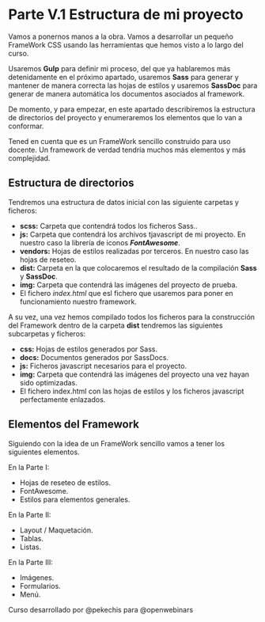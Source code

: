 # Parte V.1 Estructura de mi proyecto

Vamos a ponernos manos a la obra. Vamos a desarrollar un pequeño FrameWork CSS usando las herramientas que hemos visto a lo largo del curso.

Usaremos **Gulp** para definir mi proceso, del que ya hablaremos más detenidamente en el próximo apartado, usaremos **Sass** para generar y mantener de manera correcta las hojas de estilos y usaremos **SassDoc** para generar de manera automática los documentos asociados al framework.

De momento, y para empezar, en este apartado describiremos la estructura de directorios del proyecto y enumeraremos los elementos que lo van a conformar.

Tened en cuenta que es un FrameWork sencillo construido para uso docente. Un framework de verdad tendría  muchos más elementos y más complejidad.

## Estructura de directorios

Tendremos una estructura de datos inicial con las siguiente carpetas y ficheros:

* **scss:** Carpeta que contendrá todos los ficheros Sass..
* **js:** Carpeta que contendrá los archivos tjavascript de mi proyecto. En nuestro caso la librería de iconos ***FontAwesome***.
* **vendors:** Hojas de estilos realizadas por terceros. En nuestro caso las hojas de reseteo.
*  **dist:** Carpeta en la que colocaremos el resultado de la compilación **Sass** y **SassDoc**.
*  **img:** Carpeta que contendrá las imágenes del proyecto de prueba.
*  El fichero *index.html* que esl fichero que usaremos para poner en funcionamiento nuestro framework.


A su vez, una vez hemos compilado todos los ficheros para la construcción del Framework dentro de la carpeta **dist** tendremos las siguientes subcarpetas y ficheros:

* **css:** Hojas de estilos generados por Sass.
* **docs:** Documentos generados por SassDocs.
* **js:** Ficheros javascript necesarios para el proyecto.
* **img:** Carpeta que contendrá las imágenes del proyecto una vez hayan sido optimizadas.
* El fichero index.html con las hojas de estilos y los ficheros javascript perfectamente enlazados.


## Elementos del Framework

Siguiendo con la idea de un FrameWork sencillo vamos a tener los siguientes elementos.

En la Parte I:

* Hojas de reseteo de estilos.
* FontAwesome.
* Estilos para elementos generales.
  
En la Parte II:

  * Layout / Maquetación.
  * Tablas.
  * Listas.

En la Parte III:

  * Imágenes.
  * Formularios.
  * Menú.


Curso desarrollado por @pekechis para @openwebinars
